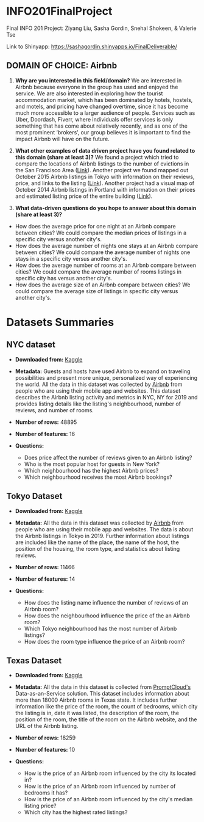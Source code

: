 # INFO201FinalProject
Final INFO 201 Project: Ziyang Liu, Sasha Gordin, Snehal Shokeen, & Valerie Tse

Link to Shinyapp: https://sashagordin.shinyapps.io/FinalDeliverable/

## DOMAIN OF CHOICE: Airbnb

1. **Why are you interested in this field/domain?**
 We are interested in Airbnb because everyone in the group has used and enjoyed the service. We are also interested in exploring how the tourist accommodation market, which has been dominated by hotels, hostels, and motels, and pricing have changed overtime, since it has become much more accessible to a larger audience of people. Services such as Uber, Doordash, Fiverr, where individuals offer services is only something that has come about relatively recently, and as one of the most prominent ‘brokers’, our group believes it is important to find the impact Airbnb will have on the future.

2. **What other examples of data driven project have you found related to this domain (share at least 3)?**
We found a project which tried to compare the locations of Airbnb listings to the number of evictions in the San Francisco Area ([Link](http://www.antievictionmappingproject.net/airbnbmap.html)). Another project we found mapped out October 2015 Airbnb listings in Tokyo with information on their reviews, price, and links to the listing ([Link](https://fusiontables.google.com/DataSource?docid=19kUwpdecsv40yNlEpjxJQa3V0U_PDdRpwSvAjNSP#map:id=3)). Another project had a visual map of October 2014 Airbnb listings in Portland with information on their prices and estimated listing price of the entire building ([Link](https://fusiontables.google.com/DataSource?docid=13BbmK0RNt-lkfxITikQPDpGZyL9EfMTxd1owCOll#map:id=3)).

3. **What data-driven questions do you hope to answer about this domain (share at least 3)?**
  - How does the average price for one night at an Airbnb compare between cities? We could compare the median prices of listings in a specific city versus another city's.
  - How does the average number of nights one stays at an Airbnb compare between cities? We could compare the average number of nights one stays in a specific city versus another city's.
  - How does the average number of rooms at an Airbnb compare between cities? We could compare the average number of rooms listings in specific city has versus another city's.
  - How does the average size of an Airbnb compare between cities? We could compare the average size of listings in specific city versus another city's.

# Datasets Summaries
## NYC dataset

  - **Downloaded from:** [Kaggle](https://www.kaggle.com/dgomonov/new-york-city-airbnb-open-data)

  - **Metadata:** Guests and hosts have used Airbnb to expand on traveling possibilities and present more unique, personalized way of experiencing the world. All the data in this dataset was collected by [Airbnb](http://insideairbnb.com/) from people who are using their mobile app and websites. This dataset describes the Airbnb listing activity and metrics in NYC, NY for 2019 and provides listing details like the listing's neighbourhood, number of reviews, and number of rooms.

  - **Number of rows:** 48895

  - **Number of features:** 16

  - **Questions:**
    - Does price affect the number of reviews given to an Airbnb listing?
    - Who is the most popular host for guests in New York?
    - Which neighbourhood has the highest Airbnb prices?
    - Which neighbourhood receives the most Airbnb bookings?

## Tokyo Dataset

  - **Downloaded from:** [Kaggle](https://www.kaggle.com/fuyutaro/tokyo-airbnb-open-data)

  - **Metadata:** All the data in this dataset was collected by [Airbnb](http://insideairbnb.com/) from people who are using their mobile app and websites. The data is about the Airbnb listings in Tokyo in 2019. Further information about listings are included like the name of the place, the name of the host, the position of the housing, the room type, and statistics about listing reviews.

  - **Number of rows:** 11466

  - **Number of features:** 14

  - **Questions:**
    - How does the listing name influence the number of reviews of an Airbnb room?
    - How does the neighbourhood influence the price of the an Airbnb room?
    - Which Tokyo neighbourhood has the most number of Airbnb listings?
    - How does the room type influence the price of an Airbnb room?

## Texas Dataset

  - **Downloaded from:** [Kaggle](https://www.kaggle.com/PromptCloudHQ/airbnb-property-data-from-texas)

  - **Metadata:** All the data in this dataset is collected from [PromptCloud's](https://www.promptcloud.com/) Data-as-an-Service solution. This dataset includes information about more than 18000 Airbnb rooms in Texas state. It includes further information like the price of the room, the count of bedrooms, which city the listing is in, date it was listed, the description of the room, the position of the room, the title of the room on the Airbnb website, and the URL of the Airbnb listing.

  - **Number of rows:** 18259

  - **Number of features:** 10

  - **Questions:**
    - How is the price of an Airbnb room influenced by the city its located in?
    - How is the price of an Airbnb room influenced by number of bedrooms it has?
    - How is the price of an Airbnb room influenced by the city's median listing price?
    - Which city has the highest rated listings?
